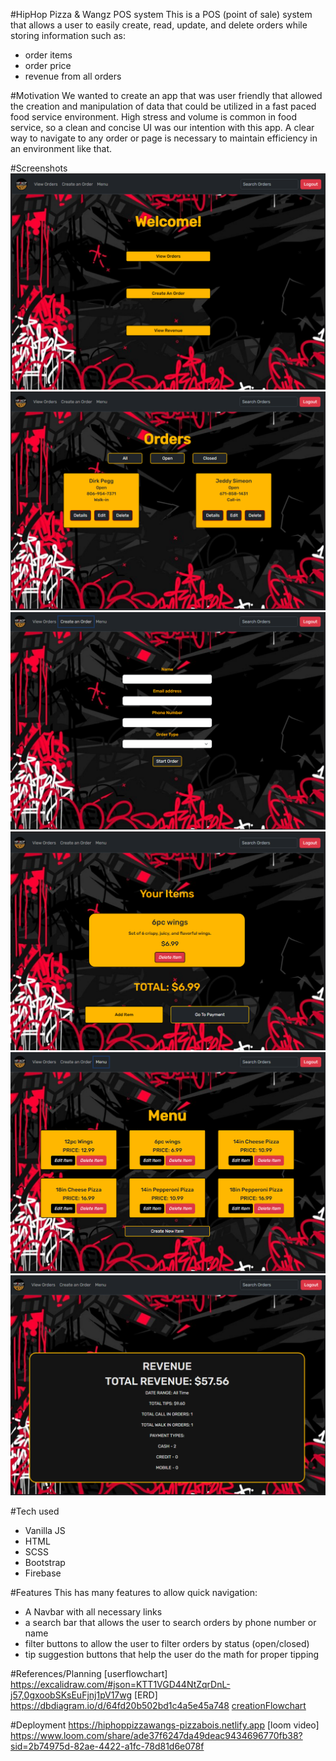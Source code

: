 #HipHop Pizza & Wangz POS system
This is a POS (point of sale) system that allows a user to easily create, read, update, and delete orders while storing information such as: 
- order items
- order price
- revenue from all orders


#Motivation
We wanted to create an app that was user friendly that allowed the creation and manipulation of data that could be utilized in a fast paced food service environment. 
High stress and volume is common in food service, so a clean and concise UI was our intention with this app. A clear way to navigate to any order or page is necessary to maintain efficiency in an environment like that.

#Screenshots
![homescreen](image.png)
![orders page](image-1.png)
![order creation](image-2.png)
![order details](image-3.png)
![menu](image-4.png)
![revenue page](image-5.png)

#Tech used
- Vanilla JS
- HTML
- SCSS
- Bootstrap 
- Firebase

#Features
This has many features to allow quick navigation: 
- A Navbar with all necessary links
- a search bar that allows the user to search orders by phone number or name
- filter buttons to allow the user to filter orders by status (open/closed)
- tip suggestion buttons that help the user do the math for proper tipping

#References/Planning
[userflowchart] https://excalidraw.com/#json=KTT1VGD44NtZqrDnL-j57,0gxoobSKsEuFjnj1pV17wg
[ERD] https://dbdiagram.io/d/64fd20b502bd1c4a5e45a748
[creationFlowchart](image-7.png)

#Deployment
https://hiphoppizzawangs-pizzabois.netlify.app
[loom video] https://www.loom.com/share/ade37f6247da49deac9434696770fb38?sid=2b74975d-82ae-4422-a1fc-78d81d6e078f
